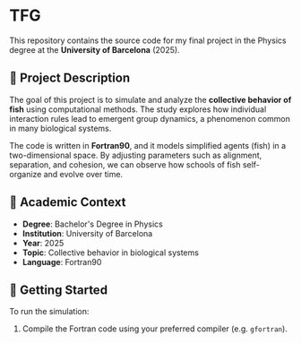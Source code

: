 # TFG

This repository contains the source code for my final project in the Physics degree at the **University of Barcelona** (2025).

## 📘 Project Description

The goal of this project is to simulate and analyze the **collective behavior of fish** using computational methods. The study explores how individual interaction rules lead to emergent group dynamics, a phenomenon common in many biological systems.

The code is written in **Fortran90**, and it models simplified agents (fish) in a two-dimensional space. By adjusting parameters such as alignment, separation, and cohesion, we can observe how schools of fish self-organize and evolve over time.

## 🧪 Academic Context

- **Degree**: Bachelor's Degree in Physics  
- **Institution**: University of Barcelona  
- **Year**: 2025  
- **Topic**: Collective behavior in biological systems  
- **Language**: Fortran90  

## 🚀 Getting Started

To run the simulation:

1. Compile the Fortran code using your preferred compiler (e.g. `gfortran`).
